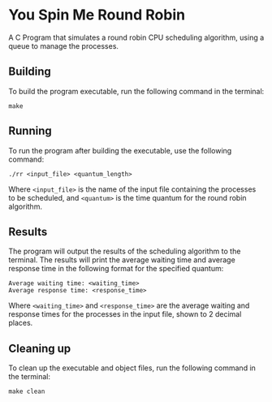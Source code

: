 # You Spin Me Round Robin

A C Program that simulates a round robin CPU scheduling algorithm, using a queue to manage the processes.

## Building
To build the program executable, run the following command in the terminal:
```shell
make
```

## Running
To run the program after building the executable, use the following command:
```shell
./rr <input_file> <quantum_length>
```
Where `<input_file>` is the name of the input file containing the processes to be scheduled, and `<quantum>` is the time quantum for the round robin algorithm.

## Results 
The program will output the results of the scheduling algorithm to the terminal. The results will print the average waiting time and average response time in the following format for the specified quantum:
```shell
Average waiting time: <waiting_time>
Average response time: <response_time>
```
Where `<waiting_time>` and `<response_time>` are the average waiting and response times for the processes in the input file, shown to 2 decimal places.

## Cleaning up
To clean up the executable and object files, run the following command in the terminal:
```shell
make clean
```
